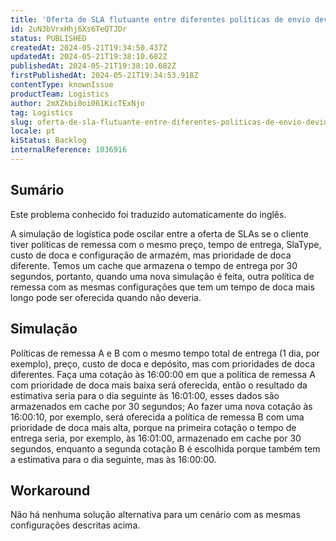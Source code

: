 ```yaml
---
title: 'Oferta de SLA flutuante entre diferentes políticas de envio devido ao cache na data estimada de 30 segundos'
id: 2uN3bVrxHhj6Xs6TeQTJDr
status: PUBLISHED
createdAt: 2024-05-21T19:34:50.437Z
updatedAt: 2024-05-21T19:38:10.682Z
publishedAt: 2024-05-21T19:38:10.682Z
firstPublishedAt: 2024-05-21T19:34:53.918Z
contentType: knownIssue
productTeam: Logistics
author: 2mXZkbi0oi061KicTExNjo
tag: Logistics
slug: oferta-de-sla-flutuante-entre-diferentes-politicas-de-envio-devido-ao-cache-na-data-estimada-de-30-segundos
locale: pt
kiStatus: Backlog
internalReference: 1036916
---
```


## Sumário

<div class="alert alert-info">
  <p>Este problema conhecido foi traduzido automaticamente do inglês.</p>
</div>


A simulação de logística pode oscilar entre a oferta de SLAs se o cliente tiver políticas de remessa com o mesmo preço, tempo de entrega, SlaType, custo de doca e configuração de armazém, mas prioridade de doca diferente.
Temos um cache que armazena o tempo de entrega por 30 segundos, portanto, quando uma nova simulação é feita, outra política de remessa com as mesmas configurações que tem um tempo de doca mais longo pode ser oferecida quando não deveria.


## Simulação


Políticas de remessa A e B com o mesmo tempo total de entrega (1 dia, por exemplo), preço, custo de doca e depósito, mas com prioridades de doca diferentes.
Faça uma cotação às 16:00:00 em que a política de remessa A com prioridade de doca mais baixa será oferecida, então o resultado da estimativa seria para o dia seguinte às 16:01:00, esses dados são armazenados em cache por 30 segundos;
Ao fazer uma nova cotação às 16:00:10, por exemplo, será oferecida a política de remessa B com uma prioridade de doca mais alta, porque na primeira cotação o tempo de entrega seria, por exemplo, às 16:01:00, armazenado em cache por 30 segundos, enquanto a segunda cotação B é escolhida porque também tem a estimativa para o dia seguinte, mas às 16:00:00.




## Workaround


Não há nenhuma solução alternativa para um cenário com as mesmas configurações descritas acima.





